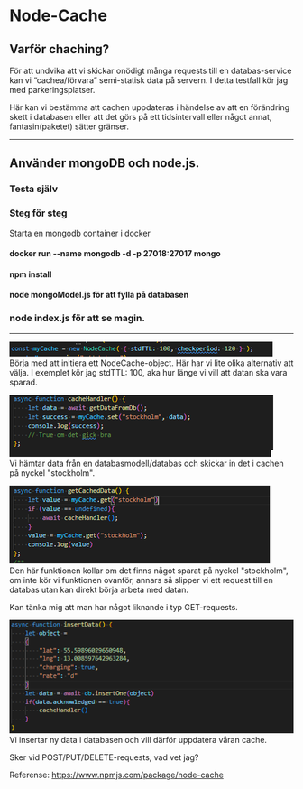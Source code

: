 # Node-Cache

## Varför chaching?
För att undvika att vi skickar onödigt många requests till en databas-service kan vi “cachea/förvara” semi-statisk data på servern. I detta testfall kör jag med parkeringsplatser.

Här kan vi bestämma att cachen uppdateras i händelse av att en förändring skett i databasen eller att det görs på ett tidsintervall eller något annat, fantasin(paketet) sätter gränser.




---
## Använder mongoDB och node.js.

### Testa själv

### Steg för steg

Starta en mongodb container i docker
#### docker run --name mongodb -d -p 27018:27017 mongo
#### npm install
#### node mongoModel.js för att fylla på databasen
### node index.js för att se magin.

---
![Alt text](assets/initieraCacheObject.png?raw=true "Title")\
Börja med att initiera ett NodeCache-object.
Här har vi lite olika alternativ att välja.
I exemplet kör jag stdTTL: 100, aka hur länge vi vill att datan ska vara sparad.


![Alt text](assets/cacheHandler.png?raw=true "Title")\
Vi hämtar data från en databasmodell/databas och skickar in det i cachen på nyckel "stockholm".

![Alt text](assets/getCachedData.png?raw=true "Title")\
Den här funktionen kollar om det finns något sparat på nyckel "stockholm",
om inte kör vi funktionen ovanför, annars så slipper vi ett request till en databas utan
kan direkt börja arbeta med datan.

Kan tänka mig att man har något liknande i typ GET-requests.


![Alt text](assets/insertData.png?raw=true "Title")\
Vi insertar ny data i databasen och vill därför uppdatera våran cache.

Sker vid POST/PUT/DELETE-requests, vad vet jag?


Referense: https://www.npmjs.com/package/node-cache
